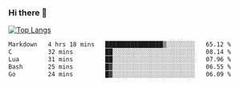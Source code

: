 ### Hi there 👋

<!--
**3Xpl0it3r/3Xpl0it3r** is a ✨ _special_ ✨ repository because its `README.md` (this file) appears on your GitHub profile.

Here are some ideas to get you started:

- 🔭 I’m currently working on ...
- 🌱 I’m currently learning ...
- 👯 I’m looking to collaborate on ...
- 🤔 I’m looking for help with ...
- 💬 Ask me about ...
- 📫 How to reach me: ...
- 😄 Pronouns: ...
- ⚡ Fun fact: ...
-->


[![Top Langs](https://github-readme-stats.vercel.app/api/top-langs/?username=3Xpl0it3r&layout=compact)](https://github.com/3Xpl0it3r/3Xpl0it3r)

<!--START_SECTION:waka-->

```txt
Markdown   4 hrs 18 mins   ████████████████▒░░░░░░░░   65.12 %
C          32 mins         ██░░░░░░░░░░░░░░░░░░░░░░░   08.14 %
Lua        31 mins         ██░░░░░░░░░░░░░░░░░░░░░░░   07.96 %
Bash       25 mins         █▓░░░░░░░░░░░░░░░░░░░░░░░   06.55 %
Go         24 mins         █▓░░░░░░░░░░░░░░░░░░░░░░░   06.09 %
```

<!--END_SECTION:waka-->
